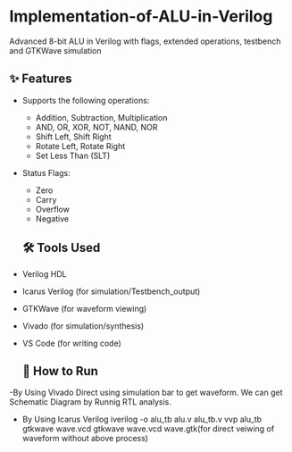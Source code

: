 # Implementation-of-ALU-in-Verilog
Advanced 8-bit ALU in Verilog with flags, extended operations, testbench and GTKWave simulation
## ✨ Features

- Supports the following operations:
  - Addition, Subtraction, Multiplication
  - AND, OR, XOR, NOT, NAND, NOR
  - Shift Left, Shift Right
  - Rotate Left, Rotate Right
  - Set Less Than (SLT)
- Status Flags:
  - Zero
  - Carry
  - Overflow
  - Negative
    
  ## 🛠 Tools Used

- Verilog HDL
- Icarus Verilog (for simulation/Testbench_output)
- GTKWave (for waveform viewing)
- Vivado (for simulation/synthesis)
- VS Code (for writing code)
  ## 🔬 How to Run
-By Using Vivado
 Direct using simulation bar to get waveform.
 We can get Schematic Diagram by Runnig RTL analysis.
- By Using Icarus Verilog
iverilog -o alu_tb alu.v alu_tb.v
vvp alu_tb
gtkwave wave.vcd
gtkwave wave.vcd wave.gtk(for direct veiwing of waveform without above process)
 
 
